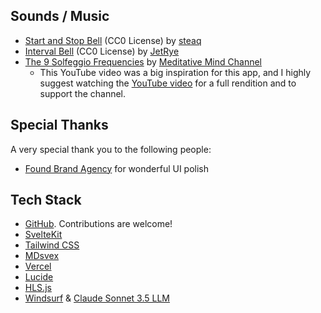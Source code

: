 ## Sounds / Music

- [Start and Stop Bell](https://freesound.org/people/steaq/sounds/346328/) (CC0 License) by [steaq](https://freesound.org/people/steaq/)
- [Interval Bell](https://freesound.org/people/JetRye/sounds/140128/) (CC0 License) by [JetRye](https://freesound.org/people/JetRye/)
- [The 9 Solfeggio Frequencies](https://www.youtube.com/watch?v=goyZbut_KFY) by [Meditative Mind Channel](https://www.youtube.com/channel/UCM0YvsRfYfsniGAhjvYFOSA)
  - This YouTube video was a big inspiration for this app, and I highly suggest watching the [YouTube video](https://www.youtube.com/watch?v=goyZbut_KFY) for a full rendition and to support the channel.

## Special Thanks

A very special thank you to the following people:

- [Found Brand Agency](https://foundbrand.agency/) for wonderful UI polish

## Tech Stack

- [GitHub](https://github.com/chrisjm/meditation-timer). Contributions are welcome!
- [SvelteKit](https://kit.svelte.dev/)
- [Tailwind CSS](https://tailwindcss.com/)
- [MDsvex](https://mdsvex.com/)
- [Vercel](https://vercel.com/)
- [Lucide](https://lucide.dev/)
- [HLS.js](https://hls.js.org/)
- [Windsurf](https://codeium.com/windsurf) & [Claude Sonnet 3.5 LLM](https://www.anthropic.com/claude/sonnet)
